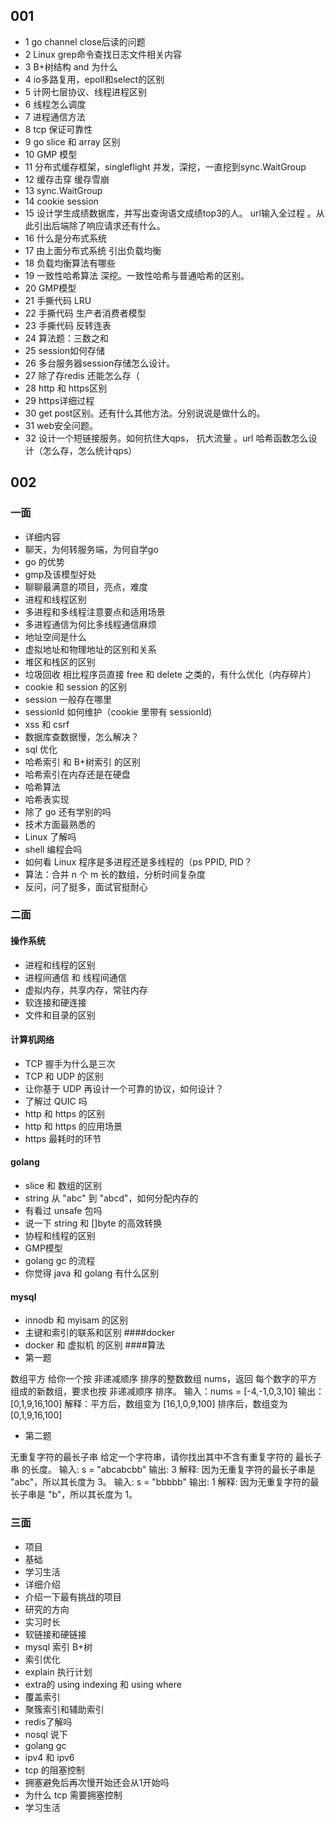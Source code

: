 ## 001
- 1	go channel close后读的问题
- 2	Linux grep命令查找日志文件相关内容
- 3	B+树结构 and 为什么
- 4	io多路复用，epoll和select的区别
- 5	计网七层协议、线程进程区别
- 6	线程怎么调度
- 7	进程通信方法
- 8	tcp 保证可靠性
- 9	go slice 和 array 区别
- 10	GMP 模型
- 11	分布式缓存框架，singleflight 并发，深挖，一直挖到sync.WaitGroup
- 12	 缓存击穿 缓存雪崩
- 13	 sync.WaitGroup
- 14	 cookie session
- 15	 设计学生成绩数据库，并写出查询语文成绩top3的人。 url输入全过程 。从此引出后端除了响应请求还有什么。
- 16	 什么是分布式系统
- 17	 由上面分布式系统 引出负载均衡
- 18	 负载均衡算法有哪些
- 19	一致性哈希算法 深挖。一致性哈希与普通哈希的区别。
- 20	 GMP模型
- 21	 手撕代码 LRU
- 22	 手撕代码 生产者消费者模型
- 23	 手撕代码 反转连表
- 24	算法题：三数之和
- 25	 session如何存储
- 26	 多台服务器session存储怎么设计。
- 27	 除了存redis 还能怎么存（
- 28	 http 和 https区别
- 29	 https详细过程
- 30	 get post区别。还有什么其他方法。分别说说是做什么的。
- 31	 web安全问题。
- 32	 设计一个短链接服务。如何抗住大qps， 抗大流量 。url 哈希函数怎么设计（怎么存，怎么统计qps）

## 002
### 一面
- 详细内容
- 聊天，为何转服务端，为何自学go
- go 的优势
- gmp及该模型好处
- 聊聊最满意的项目，亮点，难度
- 进程和线程区别
- 多进程和多线程注意要点和适用场景
- 多进程通信为何比多线程通信麻烦
- 地址空间是什么
- 虚拟地址和物理地址的区别和关系
- 堆区和栈区的区别
- 垃圾回收 相比程序员直接 free 和 delete 之类的，有什么优化（内存碎片）
- cookie 和 session 的区别
- session 一般存在哪里
- sessionId 如何维护（cookie 里带有 sessionId)
- xss 和 csrf
- 数据库查数据慢，怎么解决？
- sql 优化
- 哈希索引 和 B+树索引 的区别
- 哈希索引在内存还是在硬盘
- 哈希算法
- 哈希表实现
- 除了 go 还有学别的吗
- 技术方面最熟悉的
- Linux 了解吗
- shell 编程会吗
- 如何看 Linux 程序是多进程还是多线程的（ps PPID, PID？
- 算法：合并 n 个 m 长的数组，分析时间复杂度
- 反问，问了挺多，面试官挺耐心
### 二面
#### 操作系统
- 进程和线程的区别
- 进程间通信 和 线程间通信
- 虚拟内存，共享内存，常驻内存
- 软连接和硬连接
- 文件和目录的区别
#### 计算机网络
- TCP 握手为什么是三次
- TCP 和 UDP 的区别
- 让你基于 UDP 再设计一个可靠的协议，如何设计？
- 了解过 QUIC 吗
- http 和 https 的区别
- http 和 https 的应用场景
- https 最耗时的环节
#### golang
- slice 和 数组的区别
- string 从 "abc" 到 "abcd"，如何分配内存的
- 有看过 unsafe 包吗
- 说一下 string 和 []byte 的高效转换
- 协程和线程的区别
- GMP模型
- golang gc 的流程
- 你觉得 java 和 golang 有什么区别
#### mysql
- innodb 和 myisam 的区别
- 主键和索引的联系和区别
####docker
- docker 和 虚拟机 的区别
####算法
- 第一题

数组平方
给你一个按 非递减顺序 排序的整数数组 nums，返回 每个数字的平方 组成的新数组，要求也按 非递减顺序 排序。
输入：nums = [-4,-1,0,3,10] 输出：[0,1,9,16,100] 解释：平方后，数组变为 [16,1,0,9,100] 排序后，数组变为 [0,1,9,16,100]

- 第二题

无重复字符的最长子串
给定一个字符串，请你找出其中不含有重复字符的 最长子串 的长度。
输入: s = "abcabcbb" 输出: 3 解释: 因为无重复字符的最长子串是 "abc"，所以其长度为 3。
输入: s = "bbbbb" 输出: 1 解释: 因为无重复字符的最长子串是 "b"，所以其长度为 1。


### 三面
- 项目
- 基础
- 学习生活
- 详细介绍
- 介绍一下最有挑战的项目
- 研究的方向
- 实习时长
- 软链接和硬链接
- mysql 索引 B+树
- 索引优化
- explain 执行计划
- extra的 using indexing 和 using where
- 覆盖索引
- 聚簇索引和辅助索引
- redis了解吗
- nosql 说下
- golang gc
- ipv4 和 ipv6
- tcp 的阻塞控制
- 拥塞避免后再次慢开始还会从1开始吗
- 为什么 tcp 需要拥塞控制
- 学习生活